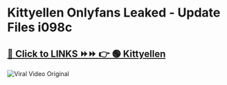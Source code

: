 
 # Kittyellen Onlyfans Leaked - Update Files i098c

## <h2><a href="https://clipsfans.com/Kittyellen&ref=git">🔗 Click to LINKS ⏩⏩ 👉 🟢 Kittyellen </a></h2>

<a href="https://clipsfans.com/Kittyellen&ref=git" rel="nofollow" data-target="animated-image.originalLink"><img src="https://i.ibb.co.com/xMMVF88/686577567.gif" alt="Viral Video Original" style="max-width: 100%; display: inline-block;" data-target="animated-image.originalImage"></a>

